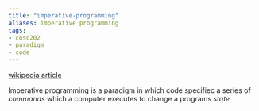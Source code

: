 ```yaml
---
title: "imperative-programming"
aliases: imperative programming
tags: 
- cosc202
- paradigm
- code
---
```

[wikipedia article](https://en.wikipedia.org/wiki/Imperative_programming)

Imperative programming is a paradigm in which code specifiec a series of *commands* which a computer executes to change a programs *state*

